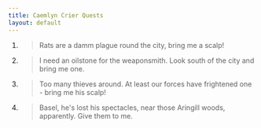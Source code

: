 ```yaml
---
title: Caemlyn Crier Quests
layout: default
---
```


1. > <smaller>Rats are a damm plague round the city, bring me a scalp!</smaller>

2. > <smaller>I need an oilstone for the weaponsmith. Look south of the city and bring me one.</smaller>

3. > <smaller>Too many thieves around. At least our forces have frightened one - bring me his scalp!</smaller>

4. > <smaller>Basel, he's lost his spectacles, near those Aringill woods, apparently. Give them to me.</smaller>

